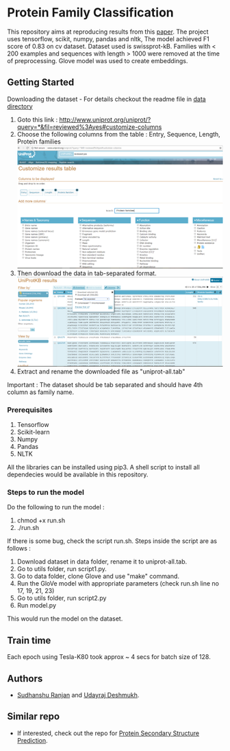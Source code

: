 # Protein Family Classification

This repository aims at reproducing results from this [paper](https://cs224d.stanford.edu/reports/LeeNguyen.pdf). 
The project uses tensorflow, scikit, numpy, pandas and nltk,
The model achieved F1 score of 0.83 on cv dataset.
Dataset used is swissprot-kB. Families with < 200 examples and sequences with length > 1000 were removed at the time of preprocessing.
Glove model was used to create embeddings.

## Getting Started
Downloading the dataset - For details checkout the readme file in [data directory](https://github.com/s1998/protein-family-classification/blob/master/data/)
1. Goto this link : <a href="http://www.uniprot.org/uniprot/?query=*&fil=reviewed%3Ayes#customize-columns">http://www.uniprot.org/uniprot/?query=*&fil=reviewed%3Ayes#customize-columns</a>
2. Choose the following columns from the table : Entry, Sequence, Length, Protein families
   <img src="data/uniprot-columns.jpg" alt="Reference Image for columns" width="500"/>
3. Then download the data in tab-separated format.
   <img src="data/uniprot-tab.jpg" alt="Reference Image for download" width="500" />
4. Extract and rename the downloaded file as "uniprot-all.tab"

Important : The dataset should be tab separated and should have 4th column as family name.

### Prerequisites

1. Tensorflow
2. Scikit-learn
3. Numpy
4. Pandas
5. NLTK

All the libraries can be installed using pip3. A shell script to install all dependecies would be available in this repository.


### Steps to run the model

Do the following to run the model :

1. chmod +x run.sh
2. ./run.sh

If there is some bug, check the script run.sh.
Steps inside the script are as follows :
1. Download dataset in data folder, rename it to uniprot-all.tab.
2. Go to utils folder, run script1.py.
3. Go to data folder, clone Glove and use "make" command.
4. Run the GloVe model with appropriate parameters 
   (check run.sh line no 17, 19, 21, 23)
5. Go to utils folder, run script2.py
6. Run model.py

This would run the model on the dataset.

## Train time

Each epoch using Tesla-K80 took approx ~ 4 secs for batch size of 128.


## Authors

* [Sudhanshu Ranjan](https://github.com/s1998) and [Udayraj Deshmukh](https://github.com/Udayraj123). 


## Similar repo

* If interested, check out the repo for [Protein Secondary Structure Prediction](https://github.com/Udayraj123/protein-secondary-structure-prediction). 

<!-- ## Acknowledgments

* Hat tip to anyone who's code was used
* Inspiration
* etc
 -->
